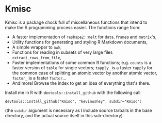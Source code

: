 # Kmisc

Kmisc is a package chock full of miscellaneous functions that intend to make
the R programming process easier. The functions range from:

  * A faster implementation of `reshape2::melt` for `data.frame`s and `matrix`'s,
  * Utility functions for generating and styling R Markdown documents,
  * A simple wrapper to `awk`,
  * Functions for reading in subsets of very large files `extract_rows_from_file`,
  * Faster implementations of some common R functions; e.g. `counts` is a faster
  version of `table` for single vectors; `tapply_` is a faster `tapply` for the
  common case of splitting an atomic vector by another atomic vector,
  `factor_` is a faster `factor`...
 * And more! Browse the index to get an idea of everything that's there.

Install me in R with `devtools::install_github` with the following call:

    devtools::install_github("Kmisc", "kevinushey", subdir="Kmisc")
    
(the `subdir` argument is necessary as I include source tarballs in the base directory, and the actual source itself in this sub-directory)
